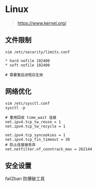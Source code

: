 # Linux

> https://www.kernel.org/


## 文件限制
```
vim /etc/security/limits.conf

* hard nofile 102400
* soft nofile 102400

# 需要重启进程后生效
```

## 网络优化
```
vim /etc/sysctl.conf
sysctl -p

# 重用回收 time_wait 连接
net.ipv4.tcp_tw_reuse = 1
net.ipv4.tcp_tw_recycle = 1

net.ipv4.tcp_syncookies = 1 
net.ipv4.tcp_fin_timeout = 30
# 防止连接被丢弃
net.netfilter.nf_conntrack_max = 262144 
```

## 安全设置

fail2ban 防爆破工具